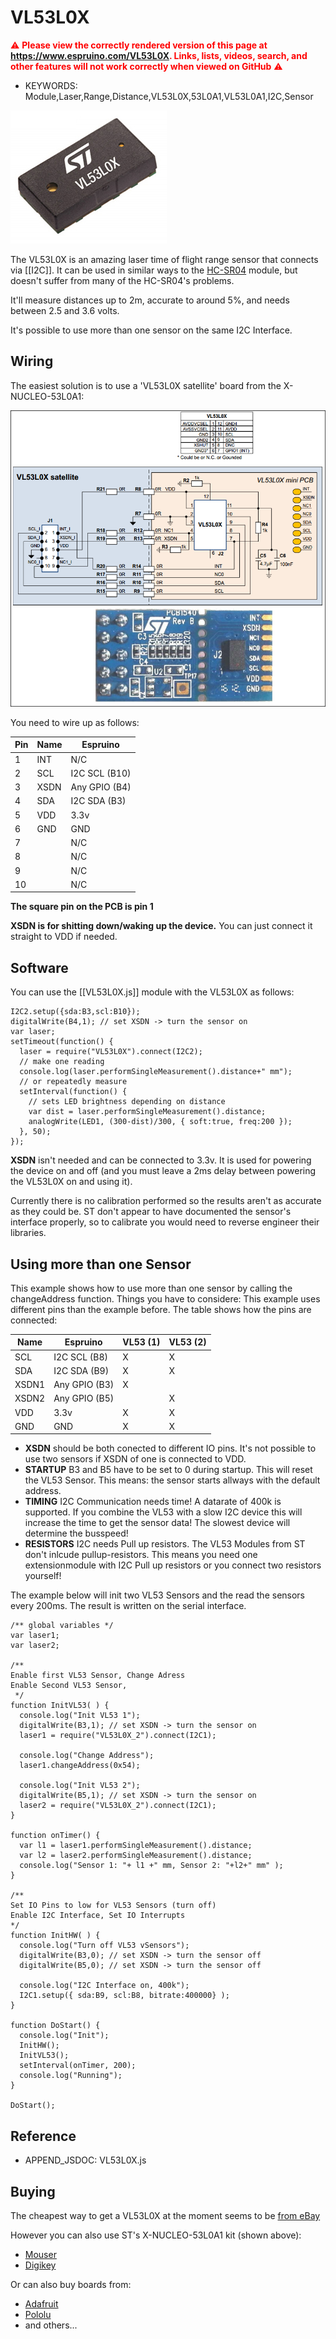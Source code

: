 <!--- Copyright (c) 2017 Gordon Williams, Pur3 Ltd. See the file LICENSE for copying permission. -->
VL53L0X 
=======

<span style="color:red">:warning: **Please view the correctly rendered version of this page at https://www.espruino.com/VL53L0X. Links, lists, videos, search, and other features will not work correctly when viewed on GitHub** :warning:</span>

* KEYWORDS: Module,Laser,Range,Distance,VL53L0X,53L0A1,VL53L0A1,I2C,Sensor

![](VL53L0X/chip.jpg)

The VL53L0X is an amazing laser time of flight range sensor that connects via [[I2C]]. It can be used in similar ways to  the [HC-SR04](/HC-SR04) module, but doesn't suffer from many of the HC-SR04's problems.

It'll measure distances up to 2m, accurate to around 5%, and needs between 2.5 and 3.6 volts.

It's possible to use more than one sensor on the same I2C Interface.

Wiring
------

The easiest solution is to use a 'VL53L0X satellite' board from the X-NUCLEO-53L0A1:
 
![](VL53L0X/satellite.png)

You need to wire up as follows:

| Pin | Name | Espruino |
|-----|------|----------|
| 1   | INT  | N/C      |
| 2   | SCL  | I2C SCL (B10)  |
| 3   | XSDN | Any GPIO (B4)  |
| 4   | SDA  | I2C SDA (B3)   |
| 5   | VDD | 3.3v      |
| 6   | GND | GND       |
| 7   |     | N/C       |
| 8   |     | N/C       |
| 9   |     | N/C       |
| 10  |     | N/C       |

**The square pin on the PCB is pin 1**

**XSDN is for shitting down/waking up the device.** 
You can just connect it straight to VDD if needed.

Software
--------

You can use the [[VL53L0X.js]] module with the VL53L0X as follows:

```
I2C2.setup({sda:B3,scl:B10});
digitalWrite(B4,1); // set XSDN -> turn the sensor on
var laser;
setTimeout(function() {
  laser = require("VL53L0X").connect(I2C2);
  // make one reading
  console.log(laser.performSingleMeasurement().distance+" mm");
  // or repeatedly measure
  setInterval(function() {
    // sets LED brightness depending on distance
    var dist = laser.performSingleMeasurement().distance;
    analogWrite(LED1, (300-dist)/300, { soft:true, freq:200 });
  }, 50);
});
```

**XSDN** isn't needed and can be connected to 3.3v. It is used
for powering the device on and off (and you must leave a 2ms 
delay between powering the VL53L0X on and using it).

Currently there is no calibration performed so the results aren't
as accurate as they could be. ST don't appear to have documented
the sensor's interface properly, so to calibrate you would need
to reverse engineer their libraries.

Using more than one Sensor
--------

This example shows how to use more than one sensor by calling the changeAddress function. 
Things you have to considere: This example uses different pins than the example before.
The table shows how the pins are connected:

| Name | Espruino | VL53 (1) | VL53 (2) |
|------|----------|-------|-------|
| SCL  | I2C SCL (B8)   | X | X |
| SDA  | I2C SDA (B9)   | X | X |
| XSDN1 | Any GPIO (B3) | X |   |
| XSDN2 | Any GPIO (B5) |   | X |
| VDD | 3.3v            | X | X |
| GND | GND             | X | X |

* **XSDN** should be both conected to different IO pins. 
  It's not possible to use two sensors if XSDN of one is connected to VDD.
* **STARTUP** B3 and B5 have to be set to 0 during startup. This will reset the VL53 
  Sensor. This means: the sensor starts allways with the default address.
* **TIMING** I2C Communication needs time! A datarate of 400k is supported. 
  If you combine the VL53 with a slow I2C device this will increase the time to get the sensor data!
  The slowest device will determine the busspeed!
* **RESISTORS** I2C needs Pull up resistors. The VL53 Modules from ST don't inlcude pullup-resistors. 
This means you need one extensionmodule with I2C Pull up resistors or you connect two resistors yourself!

The example below will init two VL53 Sensors and the read the sensors every 200ms. The result is written on the serial interface.

```
/** global variables */
var laser1;
var laser2;

/** 
Enable first VL53 Sensor, Change Adress
Enable Second VL53 Sensor, 
 */
function InitVL53( ) {
  console.log("Init VL53 1");
  digitalWrite(B3,1); // set XSDN -> turn the sensor on
  laser1 = require("VL53L0X_2").connect(I2C1);

  console.log("Change Address");
  laser1.changeAddress(0x54);  
    
  console.log("Init VL53 2");
  digitalWrite(B5,1); // set XSDN -> turn the sensor on
  laser2 = require("VL53L0X_2").connect(I2C1);
}

function onTimer() {
  var l1 = laser1.performSingleMeasurement().distance;
  var l2 = laser2.performSingleMeasurement().distance;
  console.log("Sensor 1: "+ l1 +" mm, Sensor 2: "+l2+" mm" );
}

/** 
Set IO Pins to low for VL53 Sensors (turn off)
Enable I2C Interface, Set IO Interrupts
*/
function InitHW( ) {
  console.log("Turn off VL53 vSensors");
  digitalWrite(B3,0); // set XSDN -> turn the sensor off
  digitalWrite(B5,0); // set XSDN -> turn the sensor off
  
  console.log("I2C Interface on, 400k");
  I2C1.setup({ sda:B9, scl:B8, bitrate:400000} );
}

function DoStart() {
  console.log("Init");
  InitHW();
  InitVL53();
  setInterval(onTimer, 200);
  console.log("Running");
}

DoStart();
```

Reference
---------
 
* APPEND_JSDOC: VL53L0X.js

Buying
------

The cheapest way to get a VL53L0X at the moment seems to be [from eBay](http://www.ebay.com/sch/i.html?_nkw=VL53L0X)

However you can also use ST's X-NUCLEO-53L0A1 kit (shown above):

* [Mouser](http://www.mouser.co.uk/ProductDetail/STMicroelectronics/X-NUCLEO-53L0A1)
* [Digikey](http://www.digikey.co.uk/product-detail/en/stmicroelectronics/X-NUCLEO-53L0A1/497-16533-ND/6023686)

Or can also buy boards from:

* [Adafruit](https://www.adafruit.com/product/3317)
* [Pololu](https://www.pololu.com/product/2490)
* and others...
